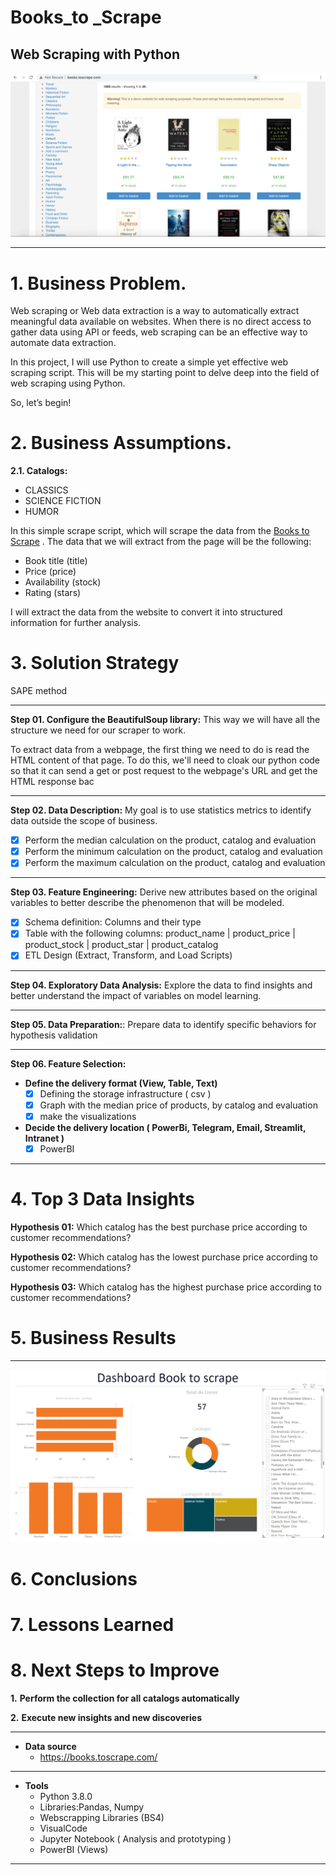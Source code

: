 # **Books_to _Scrape**

## Web Scraping with Python

![Book](book.png)
***

# 1. Business Problem.

Web scraping or Web data extraction is a way to automatically extract meaningful data available on websites. When there is no direct access to gather data using API or feeds, web scraping can be an effective way to automate data extraction.

In this project, I will use Python to create a simple yet effective web scraping script. This will be my starting point to delve deep into the field of web scraping using Python.

So, let’s begin!

# 2. Business Assumptions.

**2.1. Catalogs:**

- CLASSICS
- SCIENCE FICTION
- HUMOR

In this simple scrape script, which will scrape the data from the [Books to Scrape](books.toscrape.com) . The data that we will extract from the page will be the following:



- Book title (title)
- Price (price)
- Availability (stock)
- Rating (stars)


I will extract the data from the website to convert it into structured information for further analysis.

# 3. Solution Strategy
SAPE method

***
**Step 01. Configure the BeautifulSoup library:** This way we will have all the structure we need for our scraper to work.

To extract data from a webpage, the first thing we need to do is read the HTML content of that page. To do this, we'll need to cloak our python code so that it can send a get or post request to the webpage's URL and get the HTML response bac

***
**Step 02. Data Description:** My goal is to use statistics metrics to identify data outside the scope of business.
   - [x] Perform the median calculation on the product, catalog and evaluation
   - [x] Perform the minimum calculation on the product, catalog and evaluation
   - [x] Perform the maximum calculation on the product, catalog and evaluation

***
**Step 03. Feature Engineering:** Derive new attributes based on the original variables to better describe the phenomenon that will be modeled.
   - [x] Schema definition: Columns and their type
   - [x] Table with the following columns: product_name | product_price | product_stock | product_star | product_catalog
   - [x] ETL Design (Extract, Transform, and Load Scripts)

***
**Step 04. Exploratory Data Analysis:** Explore the data to find insights and better understand the impact of variables on model learning.

***
**Step 05. Data Preparation:**: Prepare data to identify specific behaviors for hypothesis validation
  
***
**Step 06. Feature Selection:**
- **Define the delivery format (View, Table, Text)**
   - [x] Defining the storage infrastructure ( csv )
   - [x] Graph with the median price of products, by catalog and evaluation
   - [x] make the visualizations
- **Decide the delivery location ( PowerBi, Telegram, Email, Streamlit, Intranet )**
   - [x] PowerBI
***

# 4. Top 3 Data Insights

**Hypothesis 01:** Which catalog has the best purchase price according to customer recommendations?

**Hypothesis 02:** Which catalog has the lowest purchase price according to customer recommendations? 

**Hypothesis 03:** Which catalog has the highest purchase price according to customer recommendations?


# 5. Business Results
  
***
![Dashboard](dashboard.png)

# 6. Conclusions

# 7. Lessons Learned

# 8. Next Steps to Improve

**1.** **Perform the collection for all catalogs automatically**

**2.** **Execute new insights and new discoveries**

***
- **Data source**
   * https://books.toscrape.com/
***
- **Tools**
   * Python 3.8.0
   * Libraries:Pandas, Numpy
   * Webscrapping Libraries (BS4)
   * VisualCode
   * Jupyter Notebook ( Analysis and prototyping )
   * PowerBI (Views)
 ***
